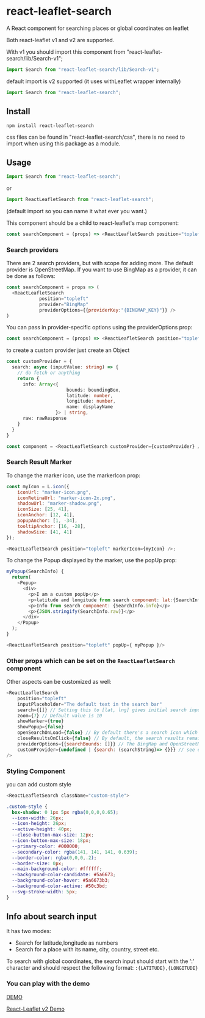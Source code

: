 # react-leaflet-search

A React component for searching places or global coordinates on leaflet

Both react-leaflet v1 and v2 are supported.

With v1 you should import this component from "react-leaflet-search/lib/Search-v1";

```javascript
import Search from "react-leaflet-search/lib/Search-v1";
```

default import is v2 supported (it uses withLeaflet wrapper internally)

```javascript
import Search from "react-leaflet-search";
```

## Install

```npm
npm install react-leaflet-search
```

css files can be found in "react-leaflet-search/css", there is no need to import when using this package as a module.

## Usage

```javascript
import Search from "react-leaflet-search";
```

or

```javascript
import ReactLeafletSearch from "react-leaflet-search";
```

(default import so you can name it what ever you want.)

This component should be a child to react-leaflet's map component:

```javascript
const searchComponent = (props) => <ReactLeafletSearch position="topleft" />;
```

### Search providers

There are 2 search providers, but with scope for adding more. The default provider is OpenStreetMap. If you want to use BingMap as a provider, it can
be done as follows:

```javascript
const searchComponent = props => (
  <ReactLeafletSearch
            position="topleft"
            provider="BingMap"
            providerOptions={{providerKey:"{BINGMAP_KEY}"}} />
)
```

You can pass in provider-specific options using the providerOptions prop:

```javascript
const searchComponent = (props) => <ReactLeafletSearch position="topleft" provider="OpenStreetMap" providerOptions={{ region: "gb" }} />;
```

to create a custom provider just create an Object
```typescript
const customProvider = {
  search: async (inputValue: string) => {
    // do fetch or anything
    return {
      info: Array<{
                      bounds: boundingBox,
                      latitude: number,
                      longitude: number,
                      name: displayName
                  }> | string,
      raw: rawResponse
    }
  }
}
```
```javascript
const component = <ReactLeafletSearch customProvider={customProvider} />
```

### Search Result Marker

To change the marker icon, use the markerIcon prop:

```javascript
const myIcon = L.icon({
    iconUrl: "marker-icon.png",
    iconRetinaUrl: "marker-icon-2x.png",
    shadowUrl: "marker-shadow.png",
    iconSize: [25, 41],
    iconAnchor: [12, 41],
    popupAnchor: [1, -34],
    tooltipAnchor: [16, -28],
    shadowSize: [41, 41]
});

<ReactLeafletSearch position="topleft" markerIcon={myIcon} />;
```

To change the Popup displayed by the marker, use the popUp prop:

```javascript
myPopup(SearchInfo) {
  return(
    <Popup>
      <div>
        <p>I am a custom popUp</p>
        <p>latitude and longitude from search component: lat:{SearchInfo.latLng[0]} lng:{SearchInfo.latLng[1]}</p>
        <p>Info from search component: {SearchInfo.info}</p>
        <p>{JSON.stringify(SearchInfo.raw)}</p>
      </div>
    </Popup>
  );
}

<ReactLeafletSearch position="topleft" popUp={ myPopup }/>
```

### Other props which can be set on the `ReactLeafletSearch` component

Other aspects can be customized as well:

```javascript
<ReactLeafletSearch
    position="topleft"
    inputPlaceholder="The default text in the search bar"
    search={[]} // Setting this to [lat, lng] gives initial search input to the component and map flies to that coordinates, its like search from props not from user
    zoom={7} // Default value is 10
    showMarker={true}
    showPopup={false}
    openSearchOnLoad={false} // By default there's a search icon which opens the input when clicked. Setting this to true opens the search by default.
    closeResultsOnClick={false} // By default, the search results remain when you click on one, and the map flies to the location of the result. But you might want to save space on your map by closing the results when one is clicked. The results are shown again (without another search) when focus is returned to the search input.
    providerOptions={{searchBounds: []}} // The BingMap and OpenStreetMap providers both accept bounding coordinates in [se,nw] format. Note that in the case of OpenStreetMap, this only weights the results and doesn't exclude things out of bounds.
    customProvider={undefined | {search: (searchString)=> {}}} // see examples to usage details until docs are ready
/>
```

### Styling Component

you can add custom style
```javascript
<ReactLeafletSearch className="custom-style">
```
```css
.custom-style {
  box-shadow: 0 1px 5px rgba(0,0,0,0.65);
  --icon-width: 26px;
  --icon-height: 26px;
  --active-height: 40px;
  --close-button-max-size: 12px;
  --icon-button-max-size: 18px;
  --primary-color: #000000;
  --secondary-color: rgba(141, 141, 141, 0.639);
  --border-color: rgba(0,0,0,.2);
  --border-size: 0px;
  --main-background-color: #ffffff;
  --background-color-candidate: #5a6673;
  --background-color-hover: #5a6673b3;
  --background-color-active: #50c3bd;
  --svg-stroke-width: 5px;
}
```


## Info about search input

It has two modes:

-   Search for latitude,longitude as numbers
-   Search for a place with its name, city, country, street etc.

To search with global coordinates, the search input should start with the ':' character and should respect the following format:
`:{LATITUDE},{LONGITUDE}`

### You can play with the demo

[DEMO](https://tumerorkun.github.io/react-leaflet-components-examples/)

[React-Leaflet v2 Demo](https://tumerorkun.github.io/react-leaflet-v2-tests/)
